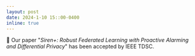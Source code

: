 ```yaml
---
layout: post
date: 2024-1-10 15::00-0400
inline: true
---
```


:pencil: Our paper "*Siren+: Robust Federated Learning with Proactive Alarming and Differential Privacy*" has been accepted by IEEE TDSC. 